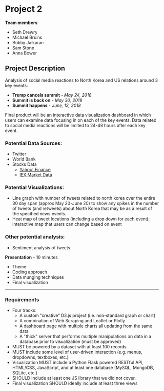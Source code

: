 # Project 2

**Team members**:
- Seth Drewry
- Michael Bruins
- Bobby Jaikaran
- Sam Stone
- Anna Bower

## **Project Description**
Analysis of social media reactions to North Korea and US relations around 3 key events:
- **Trump cancels summit** - *May 24, 2018*
- **Summit is back on** - *May 30, 2018*
- **Summit happens** - *June, 12, 2018*

Final product will be an interactive data visualization dashboard in which users can examine data focusing in on each of the key events. Data related to social media reactions will be limited to 24-48 hours after each key event.

### Potential Data Sources:
- Twitter
- World Bank
- Stocks Data
  - [Yahoo! Finance](https://finance.yahoo.com/)
  - [IEX Market Data](https://iextrading.com)
  
### Potential Visualizations:

- Line graph with number of tweets related to north korea over the entire 30 day span (approx May 20-June 20) to show any spikes in the number of tweets (and retweets) about North Korea that may be as a result of the specified news events.
- Heat map of tweet locations (including a drop down for each event); interactive map that users can change based on event

### Other potential analysis:

- Sentiment analysis of tweets

**Presentation** - 10 minutes

- Theme
- Coding approach
- Data munging techniques
- Final visualization

---

### Requirements ###
- Four tracks:
  - A custom &quot;creative&quot; D3.js project (i.e. non-standard graph or chart)
  - A combination of Web Scraping and Leaflet or Plotly
  - A dashboard page with multiple charts all updating from the same data
  - A &quot;thick&quot; server that performs multiple manipulations on data in a database prior to visualization (must be approved)
- MUST be powered by a dataset with at least 100 records
- MUST include some level of user-driven interaction (e.g. menus, dropdowns, textboxes, etc.)
- Visualization MUST include a Python Flask powered RESTful API, HTML/CSS, JavaScript, and at least one database (MySQL, MongoDB, SQLite, etc.)
- SHOULD include at least one JS library that we did not cover.
- Final visualization SHOULD ideally include at least three views
